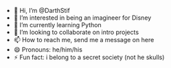 - 👋 Hi, I’m @DarthStif
- 👀 I’m interested in being an imagineer for Disney
- 🌱 I’m currently learning Python
- 💞️ I’m looking to collaborate on intro projects
- 📫 How to reach me, send me a message on here
- 😄 Pronouns: he/him/his
- ⚡ Fun fact: i belong to a secret society (not he skulls)

<!---
DarthStif/DarthStif is a ✨ special ✨ repository because its `README.md` (this file) appears on your GitHub profile.
You can click the Preview link to take a look at your changes.
--->
